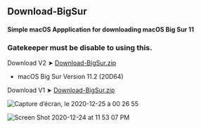 ## Download-BigSur
#### Simple macOS Appplication for downloading macOS Big Sur 11
### Gatekeeper must be disable to using this.

Download V2 ➤ [Download-BigSur.zip](https://github.com/chris1111/Download-BigSur/releases/tag/V2)
- macOS Big Sur Version 11.2 (20D64)

Download V1 ➤ [Download-BigSur.zip](https://github.com/chris1111/Download-BigSur/releases/tag/V1)

![Capture d’écran, le 2020-12-25 à 00 26 55](https://user-images.githubusercontent.com/6248794/103120959-f6abab00-4647-11eb-925e-5e1cd53e8f3a.png)


![Screen Shot 2020-12-24 at 11 53 07 PM](https://user-images.githubusercontent.com/6248794/103120165-9a935780-4644-11eb-9f3a-51ad4550de29.png)

